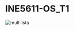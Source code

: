 # INE5611-OS_T1

![multilista](https://preview.ibb.co/dmzcDe/5e65cd18_5af7_4967_b119_436f44f222c2.jpg)
